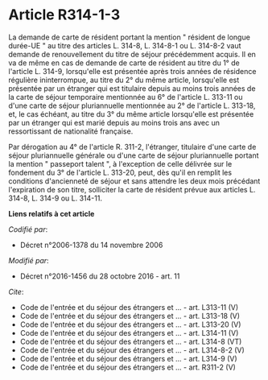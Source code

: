 # Article R314-1-3

La demande de carte de résident portant la mention " résident de longue durée-UE " au titre des articles L. 314-8, L. 314-8-1
ou L. 314-8-2 vaut demande de renouvellement du titre de séjour précédemment acquis. Il en va de même en cas de demande de
carte de résident au titre du 1° de l'article L. 314-9, lorsqu'elle est présentée après trois années de résidence régulière
ininterrompue, au titre du 2° du même article, lorsqu'elle est présentée par un étranger qui est titulaire depuis au moins
trois années de la carte de séjour temporaire mentionnée au 6° de l'article L. 313-11 ou d'une carte de séjour pluriannuelle
mentionnée au 2° de l'article L. 313-18, et, le cas échéant, au titre du 3° du même article lorsqu'elle est présentée par un
étranger qui est marié depuis au moins trois ans avec un ressortissant de nationalité française. 

Par dérogation au 4° de l'article R. 311-2, l'étranger, titulaire d'une carte de séjour pluriannuelle générale ou d'une carte
de séjour pluriannuelle portant la mention " passeport talent ", à l'exception de celle délivrée sur le fondement du 3° de
l'article L. 313-20, peut, dès qu'il en remplit les conditions d'ancienneté de séjour et sans attendre les deux mois
précédant l'expiration de son titre, solliciter la carte de résident prévue aux articles L. 314-8, L. 314-9 ou L. 314-11.

**Liens relatifs à cet article**

_Codifié par_:

  - Décret n°2006-1378 du 14 novembre 2006

_Modifié par_:

  - Décret n°2016-1456 du 28 octobre 2016 - art. 11

_Cite_:

  - Code de l'entrée et du séjour des étrangers et ... - art. L313-11 (V)
  - Code de l'entrée et du séjour des étrangers et ... - art. L313-18 (V)
  - Code de l'entrée et du séjour des étrangers et ... - art. L313-20 (V)
  - Code de l'entrée et du séjour des étrangers et ... - art. L314-11 (V)
  - Code de l'entrée et du séjour des étrangers et ... - art. L314-8 (VT)
  - Code de l'entrée et du séjour des étrangers et ... - art. L314-8-2 (V)
  - Code de l'entrée et du séjour des étrangers et ... - art. L314-9 (V)
  - Code de l'entrée et du séjour des étrangers et ... - art. R311-2 (V)
